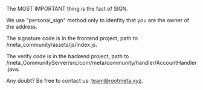 The MOST IMPORTANT thing is the fact of SIGN.  

We use "personal_sign" method only to idenfity that you are the owner of the address.  

The signature code is in the frontend project, path to /meta_community/assets/js/index.js.  

The verify code is in the backend project, path to /meta_CommunityServer/src/com/meta/community/handler/AccountHandler.java.  

Any doubt? Be free to contact us: team@rootmeta.xyz.


<!--
**Rootmeta/rootmeta** is a ✨ _special_ ✨ repository because its `README.md` (this file) appears on your GitHub profile.

Here are some ideas to get you started:

- 🔭 I’m currently working on ...
- 🌱 I’m currently learning ...
- 👯 I’m looking to collaborate on ...
- 🤔 I’m looking for help with ...
- 💬 Ask me about ...
- 📫 How to reach me: ...
- 😄 Pronouns: ...
- ⚡ Fun fact: ...
-->
